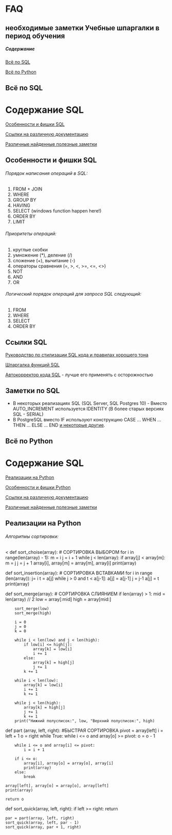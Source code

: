 # FAQ
необходимые заметки
Учебные шпаргалки в период обучения
-----------------------------------

##### Содержание
[Всё по SQL](#sql)

[Всё по Python](#py)

<a name="sql"><h2>Всё по SQL</h2></a>
# Содержание SQL
[Особенности и фишки SQL](#priority_sql)

[Ссылки на различную документацию](#link_sql)

[Различные найденные полезные заметки](#note_sql)

<a name="priority_sql"><h2>Особенности и фишки SQL</h2></a>

<h6>Порядок написания операций в SQL:</h6>

1. FROM + JOIN
2. WHERE
3. GROUP BY
4. HAVING
5. SELECT (windows function happen here!)
6. ORDER BY
7. LIMIT

<h6>Приоритеты операций:</h6>

1. круглые скобки
2. умножение  (*),  деление (/)
3. сложение  (+), вычитание (-)
4. операторы сравнения (=, >, <, >=, <=, <>)
5. NOT
6. AND
7. OR

<h6>Логический порядок операций для запроса SQL следующий:</h6>

1. FROM
2. WHERE
3. SELECT
4. ORDER BY

<a name="link_sql"><h2>Ссылки SQL</h2></a>
[Руководство по стилизации SQL кода и правилах хорошего тона](https://www.sqlstyle.guide/ru/#предисловие)

[Шпаргалка функций SQL](https://www.sqltutorial.org/wp-content/uploads/2016/04/SQL-cheat-sheet.pdf)

[Автокорректор кода SQL](https://codebeautify.org/sqlformatter) - лучше его применять с осторожностью

<a name="note_sql"><h2>Заметки по SQL</h2></a>
* В некоторых реализациях SQL (SQL Server, SQL Postgres 10) - Вместо AUTO_INCREMENT используется IDENTITY (В более старых версиях SQL - SERIAL)
* В PostgreSQL вместо IF  используют конструкцию CASE ... WHEN ... THEN ... ELSE ... END [и некоторые другие](https://www.postgresql.org/docs/12/functions-conditional.html).


<a name="py"><h2>Всё по Python</h2></a>
# Содержание SQL
[Реализации на Python](#projects_py)

[Особенности и фишки Python](#priority_py)

[Ссылки на различную документацию](#link_py)

[Различные найденные полезные заметки](#note_py)

<a name="_projects_py"><h2>Реализации на Python</h2></a>
<h6>Алгоритмы сортировки:</h6>
< 
def sort_choise(array): # СОРТИРОВКА ВЫБОРОМ
    for i in range(len(array) - 1):
        m = i
        j = i + 1
        while j < len(array):
            if array[j] < array[m]:
                m = j
            j = j + 1
        array[i], array[m] = array[m], array[i]
        print(array)

def sort_insertion(array): # СОРТИРОВКА ВСТАВКАМИ
    for i in range (len(array)):
        j= i
        t = a[j]
        while j > 0 and t < a[j-1]:
            a[j] = a[j-1]
            j = j-1
        a[j] = t
        print(array)

def sort_merge(array): # СОРТИРОВКА СЛИЯНИЕМ
    if len(array) > 1:
        mid = len(array) // 2
        low = array[:mid]
        high = array[mid:]

        sort_merge(low)
        sort_merge(high)

        i = 0
        j = 0
        k = 0

        while i < len(low) and j < len(high):
            if low[i] <= high[j]:
                array[k] = low[i]
                i += 1
            else:
                array[k] = high[j]
                j += 1
            k += 1

        while i < len(low):
            array[k] = low[i]
            i += 1
            k += 1

        while j < len(high):
            array[k] = high[j]
            j += 1
            k += 1
        print("Нижний полусписок:", low, "Верхний полусписок:", high)

def part (array, left, right): #БЫСТРАЯ СОРТИРОВКА
    pivot = array[left]
    i = left + 1
    o = right
    while True:
        while i <= o and array[o] >= pivot:
            o = o - 1

        while i <= o and array[i] <= pivot:
            i = i + 1

        if i <= o:
            array[i], array[o] = array[o], array[i]
            print(array)
        else:
            break

    array[left], array[o] = array[o], array[left]
    print(array)

    return o


def sort_quick(array, left, right):
    if left >= right:
        return

    par = part(array, left, right)
    sort_quick(array, left, par - 1)
    sort_quick(array, par + 1, right)
 >

